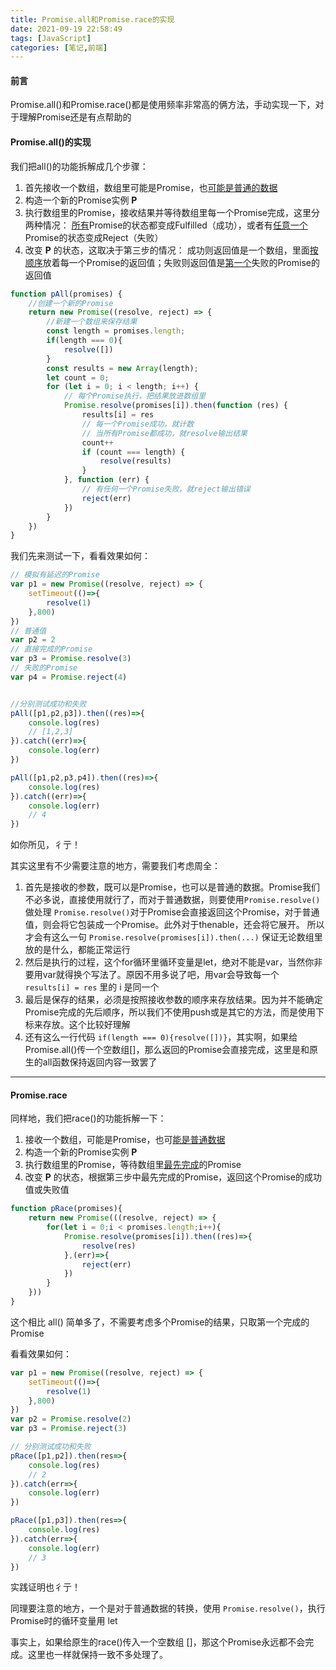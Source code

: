 ```yaml
---
title: Promise.all和Promise.race的实现
date: 2021-09-19 22:58:49
tags: [JavaScript]
categories: [笔记,前端]
---
```


#### 前言

Promise.all()和Promise.race()都是使用频率非常高的俩方法，手动实现一下，对于理解Promise还是有点帮助的

#### Promise.all()的实现

我们把all()的功能拆解成几个步骤：

1. 首先接收一个数组，数组里可能是Promise，也<u>可能是普通的数据</u>
2. 构造一个新的Promise实例 **P**
3. 执行数组里的Promise，接收结果并等待数组里每一个Promise完成，这里分两种情况：
   <u>所有</u>Promise的状态都变成Fulfilled（成功），或者有<u>任意一个</u>Promise的状态变成Reject（失败）
4. 改变 **P** 的状态，这取决于第三步的情况：
   成功则返回值是一个数组，里面<u>按顺序</u>放着每一个Promise的返回值；失败则返回值是<u>第一个</u>失败的Promise的返回值

```javascript
function pAll(promises) {
    //创建一个新的Promise
    return new Promise((resolve, reject) => {
        //新建一个数组来保存结果
        const length = promises.length;
        if(length === 0){
            resolve([])
        }
        const results = new Array(length);
        let count = 0;
        for (let i = 0; i < length; i++) {
            // 每个Promise执行，把结果放进数组里
            Promise.resolve(promises[i]).then(function (res) {
                results[i] = res
                // 每一个Promise成功，就计数
                // 当所有Promise都成功，就resolve输出结果
                count++
                if (count === length) {
                    resolve(results)
                }
            }, function (err) {
                // 有任何一个Promise失败，就reject输出错误
                reject(err)
            })
        }
    })
}
```

我们先来测试一下，看看效果如何：

```javascript
// 模拟有延迟的Promise
var p1 = new Promise((resolve, reject) => {
    setTimeout(()=>{
        resolve(1)
    },800)
})
// 普通值
var p2 = 2
// 直接完成的Promise
var p3 = Promise.resolve(3)
// 失败的Promise
var p4 = Promise.reject(4)


//分别测试成功和失败
pAll([p1,p2,p3]).then((res)=>{
    console.log(res)  
    // [1,2,3]
}).catch((err)=>{
    console.log(err)
})

pAll([p1,p2,p3,p4]).then((res)=>{
    console.log(res)
}).catch((err)=>{
    console.log(err)
    // 4
})
```

如你所见，彳亍！

其实这里有不少需要注意的地方，需要我们考虑周全：

1. 首先是接收的参数，既可以是Promise，也可以是普通的数据。Promise我们不必多说，直接使用就行了，而对于普通数据，则要使用`Promise.resolve()`做处理
   `Promise.resolve()`对于Promise会直接返回这个Promise，对于普通值，则会将它包装成一个Promise。此外对于thenable，还会将它展开。
   所以才会有这么一句 `Promise.resolve(promises[i]).then(...)` 保证无论数组里放的是什么，都能正常运行
2. 然后是执行的过程，这个for循环里循环变量是let，绝对不能是var，当然你非要用var就得换个写法了。原因不用多说了吧，用var会导致每一个 `results[i] = res` 里的 i 是同一个
3. 最后是保存的结果，必须是按照接收参数的顺序来存放结果。因为并不能确定Promise完成的先后顺序，所以我们不使用push或是其它的方法，而是使用下标来存放。这个比较好理解
4. 还有这么一行代码 `if(length === 0){resolve([])}`，其实啊，如果给Promise.all()传一个空数组[]，那么返回的Promise会直接完成，这里是和原生的all函数保持返回内容一致罢了

---

#### Promise.race

同样地，我们把race()的功能拆解一下：

1. 接收一个数组，可能是Promise，也可<u>能是普通数据</u>
2. 构造一个新的Promise实例 **P**
3. 执行数组里的Promise，等待数组里<u>最先完成</u>的Promise
4. 改变 **P** 的状态，根据第三步中最先完成的Promise，返回这个Promise的成功值或失败值

```javascript
function pRace(promises){
    return new Promise(((resolve, reject) => {
        for(let i = 0;i < promises.length;i++){
            Promise.resolve(promises[i]).then((res)=>{
                resolve(res)
            },(err)=>{
                reject(err)
            })
        }
    }))
}
```

这个相比 all() 简单多了，不需要考虑多个Promise的结果，只取第一个完成的Promise

看看效果如何：

```javascript
var p1 = new Promise((resolve, reject) => {
    setTimeout(()=>{
        resolve(1)
    },800)
})
var p2 = Promise.resolve(2)
var p3 = Promise.reject(3)

// 分别测试成功和失败
pRace([p1,p2]).then(res=>{
    console.log(res)
    // 2
}).catch(err=>{
    console.log(err)
})

pRace([p1,p3]).then(res=>{
    console.log(res)
}).catch(err=>{
    console.log(err)
    // 3
})
```

实践证明也彳亍！

同理要注意的地方，一个是对于普通数据的转换，使用 `Promise.resolve()`，执行Promise时的循环变量用 let

事实上，如果给原生的race()传入一个空数组 []，那这个Promise永远都不会完成。这里也一样就保持一致不多处理了。
